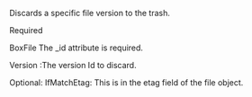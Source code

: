 Discards a specific file version to the trash.

Required

BoxFile
The _id attribute is required.

Version :The version Id to discard.

Optional:
IfMatchEtag: This is in the etag field of the file object.